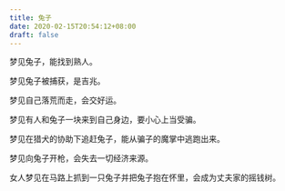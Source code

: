 ```yaml
---
title: 兔子
date: 2020-02-15T20:54:12+08:00
draft: false
---
```


梦见兔子，能找到熟人。


梦见兔子被捕获，是吉兆。


梦见自己落荒而走，会交好运。


梦见有人和兔子一块来到自己身边，要小心上当受骗。


梦见在猎犬的协助下追赶兔子，能从骗子的魔掌中逃跑出来。


梦见向兔子开枪，会失去一切经济来源。


女人梦见在马路上抓到一只兔子并把兔子抱在怀里，会成为丈夫家的摇钱树。
